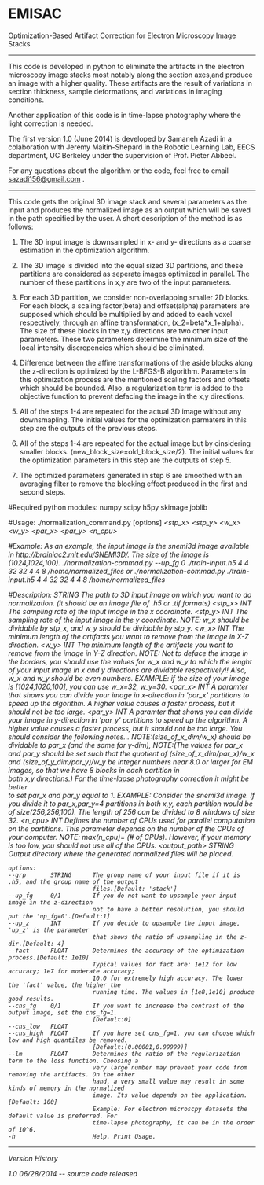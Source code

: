 EMISAC
======

Optimization-Based Artifact Correction for Electron Microscopy Image Stacks

---------------------------------------------------------------------------------------------

This code is developed in python to eliminate the artifacts in the electron microscopy image
stacks most notably along the section axes,and produce an image with a higher quality. 
These artifacts are the result of variations in  section thickness, sample deformations,
and variations in imaging conditions.

Another application of this code is in time-lapse photography where the light correction 
is needed.

The first version 1.0 (June 2014) is developed by Samaneh Azadi in a colaboration with 
Jeremy Maitin-Shepard in the Robotic Learning Lab, EECS department, UC Berkeley under the 
supervision of Prof. Pieter Abbeel.

For any questions about the algorithm or the code, feel free to email sazadi156@gmail.com .

------------------------------------------------------------------------------------------
This code gets the original 3D image stack and several parameters as the input and produces 
the normalized image as an output which will be saved in the path specified by the user.
A short description of the method is as follows:

1. The 3D input image is downsampled in x- and y- directions as a coarse estimation in the 
optimization algorithm.

2. The 3D image is divided into the equal sized 3D partitions, and these partitions 
are considered as seperate images optimized in parallel. The number of these partitions 
in x,y are two of the input parameters.

3. For each 3D partition, we consider non-overlapping smaller 2D blocks. For each block,
a scaling factor(beta) and offset(alpha) parameters are supposed which should be multiplied
by and added to each voxel respectively, through an affine transformation,
(x_2=beta*x_1+alpha). The size of these blocks in the x,y directions are two other
input parameters. These two parameters determine the minimum size of the local intensity
discrepencies which should be eliminated.
									

4. Difference between the affine transformations of the aside blocks along the z-direction is 
optimized by the L-BFGS-B algorithm. Parameters in this optimization process are the 
mentioned scaling factors and offsets which should be bounded. Also, a regularization
term is added to the objective function to prevent defacing the image in the x,y directions.

5. All of the steps 1-4 are repeated for the actual 3D image without any downsmapling. 
The initial values for the optimization parmaters in this step are the outputs of the 
previous steps.

6. All of the steps 1-4 are repeated for the actual image but by cinsidering smaller blocks.
(new_block_size=old_block_size/2). The initial values for the optimization parameters in this
step are the outputs of step 5.

7. The optimized parameters generated in step 6 are smoothed with an averaging filter 
to remove the blocking effect produced in the first and second steps.

#Required python modules:
	numpy
	scipy
	h5py
	skimage
	joblib
	
#Usage:
	./normalization_command.py [options] <I> <stp_x> <stp_y> <w_x> <w_y> <par_x> <par_y> <n_cpu> <output-path>
	
#Example:
	As an example, the input image is the snemi3d image available in http://brainiac2.mit.edu/SNEMI3D/.
	The size of the image is (1024,1024,100).
	./normalization-commad.py --up_fg 0 ./train-input.h5 4 4 32 32 4 4 8 /home/normalized_files
	or
	./normalization-commad.py ./train-input.h5 4 4 32 32 4 4 8 /home/normalized_files
	
#Description:
	<I>			STRING		The path to 3D input image on which you want to do normalization.
							(it should be an image file of .h5 or .tif formats)
	<stp_x>		INT 		The sampling rate of the input image in the x coordinate.
	<stp_y>		INT			The sampling rate of the input image in the y coordinate.
							NOTE: w_x should be dividable by stp_x, and w_y should be dividable by stp_y.
	<w_x>		INT			The minimum length of the artifacts you want to remove from the 
							image in X-Z direction.
	<w_y>		INT			The minimum length of the artifacts you want to remove from the
							image in Y-Z direction.
							NOTE: Not to deface the image in the borders, you should use the
							values for w_x and w_y to which the lenght of your input image 
							in x and y directions are dividable respectively!! Also, w_x and w_y
							should be even numbers. 
							EXAMPLE: if the size of your image is [1024,1020,100], 
							you can use w_x=32, w_y=30.
	<par_x>   	INT			A paramter that shows you can divide your image in x-direction in 
							'par_x' partitions to speed up the algorithm.
							A higher value causes a faster process, but it should not be too large. 
	<par_y> 	INT			A paramter that shows you can divide your image in y-direction in 
							'par_y' partitions to speed up the algorithm.
							A higher value causes a faster process, but it should not be too large.
							You should consider the following notes...
							NOTE:(size_of_x_dim/w_x) should be dividable to par_x (and the same for y-dim),
							NOTE:(The values for par_x and par_y should be set such that the quotient of
							(size_of_x_dim/par_x)/w_x and (size_of_y_dim/par_y)/w_y be integer numbers
							near 8.0 or larger for EM images, so that we have 8 blocks in each partition in 						
							both x,y directions.) For the time-lapse photography correction it might be better 					
							to set par_x and par_y equal to 1.
							EXAMPLE: Consider the snemi3d image. If you divide it to par_x,par_y=4 
							partitions in both x,y, each partition would be of size(256,256,100).
							The length of 256 can be divided to 8 windows of size 32.
	<n_cpu>  	INT			Defines the number of CPUs used for parallel computation on the partitions. 
							This parameter depends on the number of the CPUs of your computer.
							NOTE: max(n_cpu)= (# of CPUs). However, if your memory
							is too low, you should not use all of the CPUs.
	<output_path> STRING    Output directory where the generated normalized files will be placed. 


	options:
	--grp		STRING		The group name of your input file if it is .h5, and the group name of the output
							files.[Default: 'stack'] 
	--up_fg		0/1			If you do not want to upsample your input image in the z-direction
							not to have a better resolution, you should put the 'up_fg=0'.[Default:1]
	--up_z		INT			If you decide to upsample the input image, 'up_z' is the parameter
							that shows the ratio of upsampling in the z-dir.[Default: 4]			
	--fact		FLOAT		Determines the accuracy of the optimization process.[Default: 1e10]	
							Typical values for fact are: 1e12 for low accuracy; 1e7 for moderate accuracy; 
							10.0 for extremely high accuracy. The lower the 'fact' value, the higher the 
							running time. The values in [1e8,1e10] produce good results.
	--cns_fg	0/1			If you want to increase the contrast of the output image, set the cns_fg=1.
							[Default:0]
	--cns_low	FLOAT 
	--cns_high	FLOAT		If you have set cns_fg=1, you can choose which low and high quantiles be removed.
							[Default:(0.00001,0.99999)]
	--lm 		FLOAT 		Determines the ratio of the regularization term to the loss function. Choosing a
							very large number may prevent your code from removing the artifacts. On the other
							hand, a very small value may result in some kinds of memory in the normalized
 							image. Its value depends on the application.[Default: 100]
							Example: For electron microscpy datasets the default value is preferred. For 
							time-lapse photography, it can be in the order of 10^6.
	-h						Help. Print Usage.

-------------------------------------------------------------------------------------------------
Version History

1.0 06/28/2014
	-- source code released
	
	
	
	
	
	



